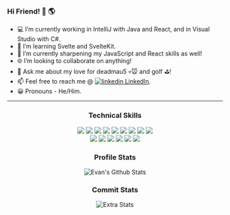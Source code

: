 ### Hi Friend! :wave: :earth_americas:

- :computer: I’m currently working in IntelliJ with Java and React, and in Visual Studio with C#.
- :seedling: I’m learning Svelte and SvelteKit.
- :seedling: I’m currently sharpening my JavaScript and React skills as well! 
- :globe_with_meridians: I’m looking to collaborate on anything!
- :speech_balloon: Ask me about my love for deadmau5 :skull::mouse: and golf :golf:!
- :mailbox: Feel free to reach me @ <a href="https://www.linkedin.com/in/evan-c-mead/"><img src="https://i.stack.imgur.com/gVE0j.png" alt="linkedin"> LinkedIn</a>.
- :grinning: Pronouns - He/Him.

<hr>

<div align="center">
 <h3>Technical Skills</h3>
 <img src="https://img.shields.io/badge/HTML5%20-%23E34F26.svg?&style=for-the-badge&logo=html5&logoColor=white&style=flat">
 <img src="https://img.shields.io/badge/CSS3%20-%231572B6.svg?&style=for-the-badge&logo=css3&logoColor=white&style=flat">
 <img src="https://img.shields.io/badge/Bootstrap-563D7C?style=for-the-badge&logo=bootstrap&logoColor=white&style=flat">
 <img src="https://img.shields.io/badge/JavaScript%20-%23323330.svg?&style=for-the-badge&logo=javascript&logoColor=%23F7DF1E&style=flat">
 <img src="https://img.shields.io/badge/jQuery%20-%230769AD.svg?logo=jquery&logoColor=#0769AD&style=flat">
 <img src ="https://img.shields.io/badge/React-61DAFB?logo=react&logoColor=white&style=flat">
 <img src ="https://img.shields.io/badge/Swift-FA7343?style=for-the-badge&logo=swift&logoColor=white&style=flat">
 <img src ="https://img.shields.io/badge/Node.js-339933?logo=node.js&logoColor=white&style=flat">
 <img src="https://img.shields.io/badge/Java-%23ED8B00.svg?logo=java&logoColor=#007396&style=flat">
 <br>
 <img src="https://img.shields.io/badge/-Spring%20-%23121011.svg?logo=spring&logoColor=green&style=flat">
 <img src="https://img.shields.io/badge/-GitHub%20-%23121011.svg?logo=github&logoColor=white&style=flat">
 <img src="https://img.shields.io/badge/-MySQL-00000F?logo=mysql&logoColor=#4479A1&style=flat">
 <img src="https://img.shields.io/badge/IntelliJ-000000?logo=IntelliJ-IDEA&logoColor=#4479A1&style=flat">
 <img src ="https://img.shields.io/badge/diagrams.net-F08705?logo=diagrams.net&logoColor=white&style=flat">
 <img src ="https://img.shields.io/badge/Xcode-007ACC?style=for-the-badge&logo=Xcode&logoColor=white&style=flat">
</div>

<div align="center">
 <h3>Profile Stats</h3>
 <img align="center" src="https://github-readme-stats.vercel.app/api?username=Evan-C-Mead&include_all_commits=true&count_private=true&show_icons=true&line_height=20&theme=gruvbox&show_icons=true" alt="Evan's Github Stats">
</div>

<div align="center">
 <h3>Commit Stats</h3>
 <img src ="https://github-readme-streak-stats.herokuapp.com/?user=Evan-C-Mead&theme=gruvbox" alt="Extra Stats">
</div>

<!--
**Evan-C-Mead/Evan-C-Mead** is a ✨ _special_ ✨ repository because its `README.md` (this file) appears on your GitHub profile.
-->
